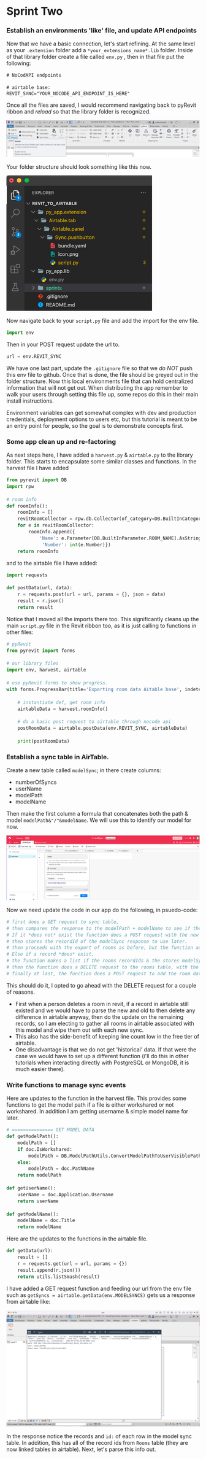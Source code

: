 # Sprint Two

### Establish an environments 'like' file, and update API endpoints
Now that we have a basic connection, let's start refining. At the same level as your ```.extension``` folder add a ```*your_extensions_name*.lib``` folder. Inside of that library folder create a file called ```env.py``` , then in that file put the following:
```
# NoCodAPI endpoints

# airtable base:
REVIT_SYNC="YOUR_NOCODE_API_ENDPOINT_IS_HERE"
```
Once all the files are saved, I would recommend navigating back to pyRevit ribbon and *reload* so that the library folder is recognized.

![image](reload_pyrevit.png)

Your folder structure should look something like this now. 

![image](folder_structure.png)

Now navigate back to your ```script.py``` file and add the import for the env file.
```python
import env
```

Then in your POST request update the url to.
```python
url = env.REVIT_SYNC
```

We have one last part, update the ```.gitignore``` file so that we *do NOT* push this env file to github. Once that is done, the file should be greyed out in the folder structure. Now this local environments file that can hold centralized information that will not get out. When distributing the app remember to walk your users through setting this file up, some repos do this in their main install instructions.

Environment variables can get somewhat complex with dev and production credentials, deployment options to users etc, but this tutorial is meant to be an entry point for people, so the goal is to demonstrate concepts first. 

### Some app clean up and re-factoring
As next steps here, I have added a ```harvest.py``` & ```airtable.py``` to the library folder. This starts to encapsulate some similar classes and functions. In the harvest file I have added
```python
from pyrevit import DB
import rpw

# room info
def roomInfo():
    roomInfo = []
    revitRoomCollector = rpw.db.Collector(of_category=DB.BuiltInCategory.OST_Rooms, is_not_type=True)   
    for e in revitRoomCollector:
        roomInfo.append({
            'Name': e.Parameter[DB.BuiltInParameter.ROOM_NAME].AsString(),\
             'Number': int(e.Number)})
    return roomInfo
```

and to the airtable file I have added:
```python
import requests

def postData(url, data):
    r = requests.post(url = url, params = {}, json = data)
    result = r.json()
    return result
```

Notice that I moved all the imports there too. This significantly cleans up the main ```script.py``` file in the Revit ribbon too, as it is just calling to functions in other files:
```python
# pyRevit
from pyrevit import forms

# our library files
import env, harvest, airtable

# use pyRevit forms to show progress.
with forms.ProgressBar(title='Exporting room data Aitable base', indeterminate=True):
 
    # instantiate def, get room info
    airtableData = harvest.roomInfo()

    # do a basic post request to airtable through nocode api
    postRoomData = airtable.postData(env.REVIT_SYNC, airtableData)

    print(postRoomData)
```
### Establish a sync table in AirTable.
Create a new table called ```modelSync```; in there create columns: 
- numberOfSyncs 
- userName 
- modelPath 
- modelName 

Then make the first column a formula that concatenates both the path & model ```modelPath&"/"&modelName```. We will use this to identify our model for now.

![image](modelSync_table.png)


Now we need update the code in our app do the following, in psuedo-code:
```python
# first does a GET request to sync table,
# then compares the response to the modelPath + modelName to see if the record exists. 
# If it *does not* exist the function does a POST request with the new model info to the sync table 
# then stores the recordId of the modelSync response to use later.
# then proceeds with the export of rooms as before, but the function adds the modelSync recordId to the room element (we will update existing function and airtable to do this).
# Else if a record *does* exist, 
# the function makes a list if the rooms recordIds & the stores modelSync recordId for use later. 
# then the function does a DELETE request to the rooms table, with the recordIds above (I know, we could also do an UPDATE request to the rooms table, maybe try that too, making sure to add or take away a rooms in revit to see if all records are correct)
# finally at last, the function does a POST request to add the room data and the modelSync recordIds
```

This should do it, I opted to go ahead with the DELETE request for a couple of reasons. 
- First when a person deletes a room in revit, if a record in airtable still existed and we would have to parse the new and old to then delete any difference in airtable anyway, then do the update on the remaining records, so I am electing to gather all rooms in airtable associated with this model and wipe them out with each new sync.
- This also has the side-benefit of keeping line count low in the free tier of airtable.
- One disadvantage is that we do not get 'historical' data. If that were the case we would have to set up a different function (i'll do this in other tutorials when interacting directly with PostgreSQL or MongoDB, it is much easier there). 


### Write functions to manage sync events
Here are updates to the function in the harvest file. This provides some functions to get the model path if a file is either workshared or not workshared. In addition I am getting username & simple model name for later.
```python
# =============== GET MODEL DATA
def getModelPath():
    modelPath = []
    if doc.IsWorkshared:
        modelPath = DB.ModelPathUtils.ConvertModelPathToUserVisiblePath(doc.GetWorksharingCentralModelPath())
    else:
        modelPath = doc.PathName
    return modelPath

def getUserName():
    userName = doc.Application.Username
    return userName

def getModelName():
    modelName = doc.Title
    return modelName
```


Here are the updates to the functions in the airtable file. 
```python
def getData(url):
    result = []
    r = requests.get(url = url, params = {})
    result.append(r.json())
    return utils.listSmash(result)
```

I have added a GET request function and feeding our url from the env file such as ```getSyncs = airtable.getData(env.MODELSYNCS)``` gets us a response from airtable like:

![image](get_request_doc_data.png)

In the response notice the records and ```id:``` of each row in the model sync table. In addition, this has all of the record ids from ```Rooms``` table (they are now linked tables in airtable). 
Next, let's parse this info out.